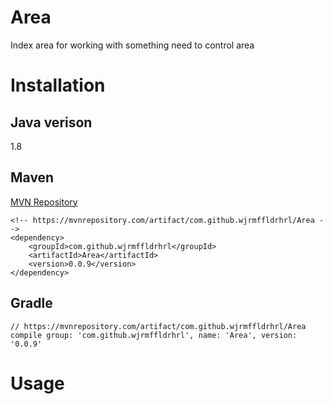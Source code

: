 # Area
Index area for working with something need to control area

# Installation
## Java verison
1.8

## Maven
[MVN Repository](https://mvnrepository.com/artifact/com.github.wjrmffldrhrl/Area/0.0.9)
```
<!-- https://mvnrepository.com/artifact/com.github.wjrmffldrhrl/Area -->
<dependency>
    <groupId>com.github.wjrmffldrhrl</groupId>
    <artifactId>Area</artifactId>
    <version>0.0.9</version>
</dependency>

```

## Gradle
```
// https://mvnrepository.com/artifact/com.github.wjrmffldrhrl/Area
compile group: 'com.github.wjrmffldrhrl', name: 'Area', version: '0.0.9'

```

# Usage

